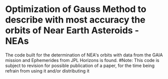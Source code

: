 # Optimization of Gauss Method to describe with most accuracy the orbits of Near Earth Asteroids - NEAs
The code built for the determination of NEA's orbits with data from the GAIA mission and Ephemerides from JPL Horizons is found.
#Note: This code is subject to revision for possible publication of a paper, for the time being refrain from using it and/or distributing it

